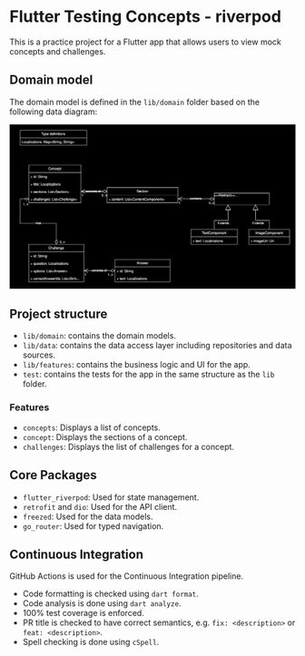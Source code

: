 # Flutter Testing Concepts - riverpod
This is a practice project for a Flutter app that allows users to view mock concepts and challenges.

## Domain model
The domain model is defined in the `lib/domain` folder based on the following data diagram:

![Data diagram](./data-diagram.svg)

## Project structure
- `lib/domain`: contains the domain models.
- `lib/data`: contains the data access layer including repositories and data sources.
- `lib/features`: contains the business logic and UI for the app.
- `test`: contains the tests for the app in the same structure as the `lib` folder.

### Features
- `concepts`: Displays a list of concepts.
- `concept`: Displays the sections of a concept.
- `challenges`: Displays the list of challenges for a concept.

## Core Packages
- `flutter_riverpod`: Used for state management.
- `retrofit` and `dio`: Used for the API client.
- `freezed`: Used for the data models.
- `go_router`: Used for typed navigation.

## Continuous Integration
GitHub Actions is used for the Continuous Integration pipeline.
- Code formatting is checked using `dart format`.
- Code analysis is done using `dart analyze`.
- 100% test coverage is enforced.
- PR title is checked to have correct semantics, e.g. `fix: <description>` or `feat: <description>`.
- Spell checking is done using `cSpell`.
